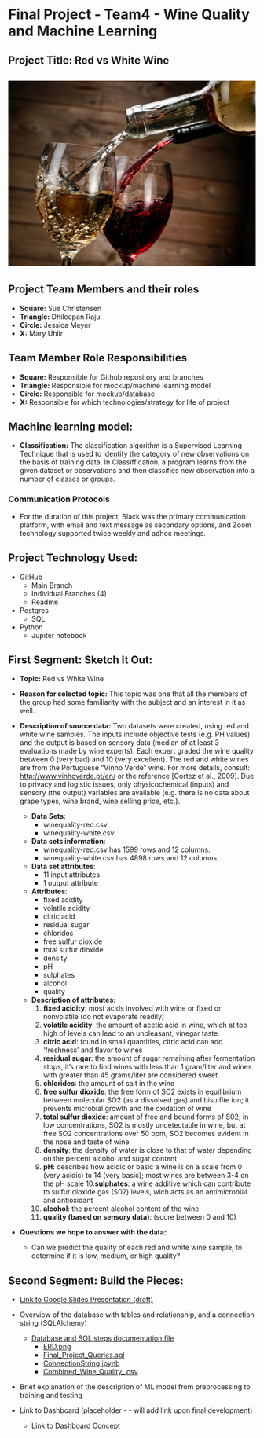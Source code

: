 # Final Project - Team4 - Wine Quality and Machine Learning 
## Project Title: Red vs White Wine

![redvswhite]( https://github.com/schriste6/Final_Project_Team4_Red_vs_White/blob/main/Images/shutterstock_249172333.jpg)
---
## Project Team Members and their roles
- <b>Square:</b> Sue Christensen
- <b>Triangle:</b> Dhileepan Raju
- <b>Circle:</b> Jessica Meyer
- <b>X:</b> Mary Uhlir

## Team Member Role Responsibilities
- <b>Square:</b> Responsible for Github repository and branches
- <b>Triangle:</b> Responsible for mockup/machine learning model
- <b>Circle:</b> Responsible for mockup/database
- <b>X:</b> Responsible for which technologies/strategy for life of project
## Machine learning model: 
   - <b>Classification:</b> The classification algorithm is a Supervised Learning Technique that is used to identify the category of new observations on the basis of training data. In Classiffication, a program learns from the given dataset or observations and then classifies new observation into a number of classes or groups.

   ### Communication Protocols
   - For the duration of this project, Slack was the primary communication platform, with email and text message as secondary options, and Zoom technology supported twice weekly and adhoc meetings.    

## Project Technology Used:
- GitHub
    - Main Branch
    - Individual Branches (4)
    - Readme
- Postgres
    - SQL
- Python
    - Jupiter notebook

## First Segment: Sketch It Out:

- <b>Topic:</b> Red vs White Wine
- <b>Reason for selected topic:</b> This topic was one that all the members of the group had some familiarity with the subject and an interest in it as well.
- <b>Description of source data:</b> 
Two datasets were created, using red and white wine samples. The inputs include objective tests (e.g. PH values) and the output is based on sensory data (median of at least 3 evaluations made by wine experts). Each expert graded the wine quality between 0 (very bad) and 10 (very excellent).
The red and white wines are from the Portuguese “Vinho Verde” wine. For more details, consult: http://www.vinhoverde.pt/en/ or the reference [Cortez et al., 2009]. Due to privacy and logistic issues, only physicochemical (inputs) and sensory (the output) variables are available (e.g. there is no data about grape types, wine brand, wine selling price, etc.).

    - <b>Data Sets</b>: 
      - winequality-red.csv
      - winequality-white.csv
    - <b>Data sets information</b>: 
       - winequality-red.csv has 1599 rows and 12 columns.  
       - winequality-white.csv has 4898 rows and 12 columns.
    - <b>Data set attributes</b>: 
       - 11 input attributes
       - 1 output attribute
    - <b>Attributes</b>: 
      - fixed acidity
      - volatile acidity
      - citric acid
      - residual sugar
      - chlorides
      - free sulfur dioxide
      - total sulfur dioxide
      - density
      - pH
      - sulphates
      - alcohol
      - quality
     - <b>Description of attributes</b>:
          1. <b>fixed acidity</b>: most acids involved with wine or fixed or nonvolatile (do not evaporate readily)
          2. <b>volatile acidity</b>: the amount of acetic acid in wine, which at too high of levels can lead to an unpleasant, vinegar taste
          3. <b>citric acid</b>: found in small quantities, citric acid can add ‘freshness’ and flavor to wines
          4. <b>residual sugar</b>: the amount of sugar remaining after fermentation stops, it’s rare to find wines with less than 1 gram/liter and wines with greater than 45 grams/liter are considered sweet
          5. <b>chlorides</b>: the amount of salt in the wine
          6. <b>free sulfur dioxide</b>: the free form of SO2 exists in equilibrium between molecular SO2 (as a dissolved gas) and bisulfite ion; it prevents microbial growth and the oxidation of wine
          7. <b>total sulfur dioxide</b>: amount of free and bound forms of S02; in low concentrations, SO2 is mostly undetectable in wine, but at free SO2 concentrations over 50 ppm, SO2 becomes evident in the nose and taste of wine
          8. <b>density</b>: the density of water is close to that of water depending on the percent alcohol and sugar content
          9. <b>pH</b>: describes how acidic or basic a wine is on a scale from 0 (very acidic) to 14 (very basic); most wines are between 3-4 on the pH scale
          10.<b>sulphates</b>: a wine additive which can contribute to sulfur dioxide gas (S02) levels, wich acts as an antimicrobial and antioxidant
          11. <b>alcohol</b>: the percent alcohol content of the wine       
          12. <b>quality (based on sensory data)</b>: (score between 0 and 10)
- <b>Questions we hope to answer with the data:</b>
     - Can we predict the quality of each red and white wine sample, to determine if it is low, medium, or high quality? 

## Second Segment: Build the Pieces:

- [Link to Google Slides Presentation (draft)](https://docs.google.com/presentation/d/1pPYPIXXhRFoOzt5iiAWw96NKfVK3uW4QkJN_iUF9DdE/edit?usp=sharing) 

- Overview of the database with tables and relationship, and a connection string (SQLAlchemy)
   - [Database and SQL steps documentation file](https://github.com/schriste6/Final_Project_Team4_Red_vs_White/blob/main/SQL/Database%20and%20SQL%20steps.docx)
      - [ERD.png](https://github.com/schriste6/Final_Project_Team4_Red_vs_White/blob/main/SQL/ERD.png)
      - [Final_Project_Queries.sql](https://github.com/schriste6/Final_Project_Team4_Red_vs_White/blob/main/SQL/Final_Project_Queries.sql)
      - [ConnectionString.ipynb](https://github.com/schriste6/Final_Project_Team4_Red_vs_White/connectionstring.ipynb)
      - [Combined_Wine_Quality_.csv](https://github.com/schriste6/Final_Project_Team4_Red_vs_White/blob/main/SQL/combined_wine_quality.csv)
- Brief explanation of the description of ML model from preprocessing to training and testing

- Link to  Dashboard (placeholder - - will add link upon final development)
   - Link to Dashboard Concept
